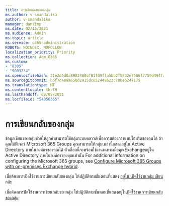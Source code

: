 ```yaml
---
title: การเขียนกลับของกลุ่ม
ms.author: v-smandalika
author: v-smandalika
manager: dansimp
ms.date: 02/15/2021
ms.audience: Admin
ms.topic: article
ms.service: o365-administration
ROBOTS: NOINDEX, NOFOLLOW
localization_priority: Priority
ms.collection: Adm_O365
ms.custom:
- "8305"
- "9003234"
ms.openlocfilehash: 31e2d5d0a8982488df81f09ffa5bb2f5832e7506f7759d494fa484c629dbbc0e
ms.sourcegitcommit: b5f7da89a650d2915dc652449623c78be6247175
ms.translationtype: MT
ms.contentlocale: th-TH
ms.lasthandoff: 08/05/2021
ms.locfileid: "54056365"
---
```

# <a name="group-writeback"></a>การเขียนกลับของกลุ่ม

ข้อมูลเขียนของกลุ่มช่วยให้ลูกค้าสามารถใช้กลุ่มระบบคลาวด์เพื่อความต้องการแบบไฮบริดของตนได้ ถ้าคุณใช้ฟีเจอร์ Microsoft 365 Groups คุณสามารถให้กลุ่มเหล่านี้แสดงอยู่ใน Active Directory ภายในองค์กรของคุณได้ ตัวเลือกนี้จะพร้อมใช้งานเฉพาะเมื่อคุณExchangeอยู่ใน Active Directory ภายในองค์กรของคุณเท่านั้น For additional information on configuring the Microsoft 365 groups, see [Configure Microsoft 365 Groups with on-premises Exchange hybrid](https://docs.microsoft.com/exchange/hybrid-deployment/set-up-microsoft-365-groups#enable-group-writeback-in-azure-ad-connect).

เมื่อต้องการเปิดใช้งานการเขียนกลับของกลุ่ม ให้ปฏิบัติตามขั้นตอนที่แสดง [อยู่ใน เปิดใช้งานกลุ่ม เขียน](https://docs.microsoft.com/azure/active-directory/hybrid/how-to-connect-group-writeback#enable-group-writeback)กลับ 

เมื่อต้องการปิดใช้งานการเขียนกลับของกลุ่ม ให้ปฏิบัติตามขั้นตอนที่แสดงอยู่ใน[ปิดใช้งานการเขียนกลับของกลุ่ม](https://docs.microsoft.com/azure/active-directory/hybrid/how-to-connect-group-writeback#disabling-group-writeback)